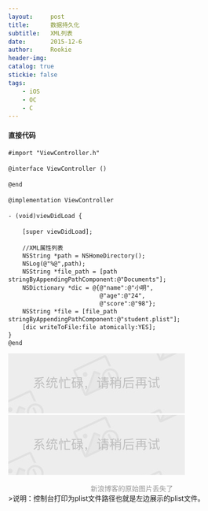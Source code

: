 ```yaml
---
layout:     post
title:      数据持久化
subtitle:   XML列表
date:       2015-12-6
author:     Rookie
header-img: 
catalog: true
stickie: false
tags:
    - iOS
    - OC
    - C
---
```


#### 直接代码

```obj-c
#import "ViewController.h"

@interface ViewController ()

@end

@implementation ViewController

- (void)viewDidLoad {

    [super viewDidLoad];

    //XML属性列表
    NSString *path = NSHomeDirectory();
    NSLog(@"%@",path);
    NSString *file_path = [path stringByAppendingPathComponent:@"Documents"];
    NSDictionary *dic = @{@"name":@"小明",
                          @"age":@"24",
                          @"score":@"98"};
    NSString *file = [file_path stringByAppendingPathComponent:@"student.plist"];
    [dic writeToFile:file atomically:YES];
}
@end
```
![新浪博客的图片丢失了](/img/noimg.jpeg)
![新浪博客的图片丢失了](/img/noimg.jpeg)
<center style="color: #969696">新浪博客的原始图片丢失了</center>
>说明：控制台打印为plist文件路径也就是左边展示的plist文件。

